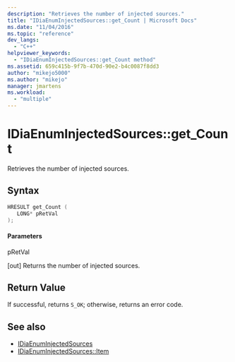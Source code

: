 ```yaml
---
description: "Retrieves the number of injected sources."
title: "IDiaEnumInjectedSources::get_Count | Microsoft Docs"
ms.date: "11/04/2016"
ms.topic: "reference"
dev_langs:
  - "C++"
helpviewer_keywords:
  - "IDiaEnumInjectedSources::get_Count method"
ms.assetid: 659c415b-9f7b-470d-90e2-b4c0087f8dd3
author: "mikejo5000"
ms.author: "mikejo"
manager: jmartens
ms.workload:
  - "multiple"
---
```

# IDiaEnumInjectedSources::get_Count
Retrieves the number of injected sources.

## Syntax

```C++
HRESULT get_Count ( 
   LONG* pRetVal
);
```

#### Parameters
 pRetVal

[out] Returns the number of injected sources.

## Return Value
 If successful, returns `S_OK`; otherwise, returns an error code.

## See also
- [IDiaEnumInjectedSources](../../debugger/debug-interface-access/idiaenuminjectedsources.md)
- [IDiaEnumInjectedSources::Item](../../debugger/debug-interface-access/idiaenuminjectedsources-item.md)
